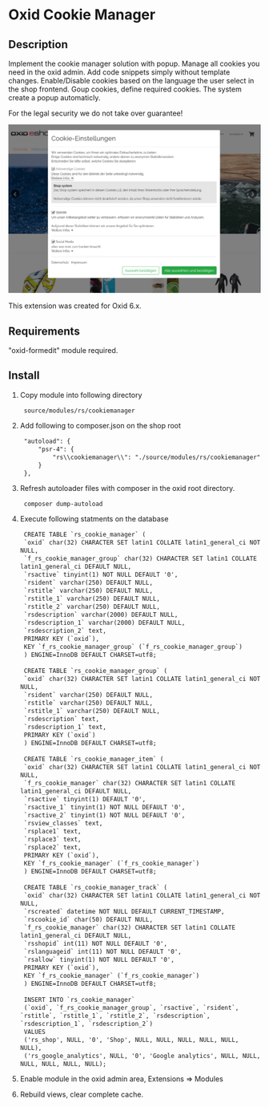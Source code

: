 # Oxid Cookie Manager

## Description

Implement the cookie manager solution with popup.
Manage all cookies you need in the oxid admin. Add code snippets simply without template changes.
Enable/Disable cookies based on the language the user select in the shop frontend.
Goup cookies, define required cookies. The system create a popup automaticly.

For the legal security we do not take over guarantee!

![](shop1.png)

This extension was created for Oxid 6.x.

## Requirements

"oxid-formedit" module required.

## Install

1. Copy module into following directory
        
        source/modules/rs/cookiemanager
        
2. Add following to composer.json on the shop root

        "autoload": {
            "psr-4": {
                "rs\\cookiemanager\\": "./source/modules/rs/cookiemanager"
            }
        },
    
3. Refresh autoloader files with composer in the oxid root directory.

        composer dump-autoload

4. Execute following statments on the database

        CREATE TABLE `rs_cookie_manager` (
        `oxid` char(32) CHARACTER SET latin1 COLLATE latin1_general_ci NOT NULL,
        `f_rs_cookie_manager_group` char(32) CHARACTER SET latin1 COLLATE latin1_general_ci DEFAULT NULL,
        `rsactive` tinyint(1) NOT NULL DEFAULT '0',
        `rsident` varchar(250) DEFAULT NULL,
        `rstitle` varchar(250) DEFAULT NULL,
        `rstitle_1` varchar(250) DEFAULT NULL,
        `rstitle_2` varchar(250) DEFAULT NULL,
        `rsdescription` varchar(2000) DEFAULT NULL,
        `rsdescription_1` varchar(2000) DEFAULT NULL,
        `rsdescription_2` text,
        PRIMARY KEY (`oxid`),
        KEY `f_rs_cookie_manager_group` (`f_rs_cookie_manager_group`)
        ) ENGINE=InnoDB DEFAULT CHARSET=utf8;

        CREATE TABLE `rs_cookie_manager_group` (
        `oxid` char(32) CHARACTER SET latin1 COLLATE latin1_general_ci NOT NULL,
        `rsident` varchar(250) DEFAULT NULL,
        `rstitle` varchar(250) DEFAULT NULL,
        `rstitle_1` varchar(250) DEFAULT NULL,
        `rsdescription` text,
        `rsdescription_1` text,
        PRIMARY KEY (`oxid`)
        ) ENGINE=InnoDB DEFAULT CHARSET=utf8;

        CREATE TABLE `rs_cookie_manager_item` (
        `oxid` char(32) CHARACTER SET latin1 COLLATE latin1_general_ci NOT NULL,
        `f_rs_cookie_manager` char(32) CHARACTER SET latin1 COLLATE latin1_general_ci DEFAULT NULL,
        `rsactive` tinyint(1) DEFAULT '0',
        `rsactive_1` tinyint(1) NOT NULL DEFAULT '0',
        `rsactive_2` tinyint(1) NOT NULL DEFAULT '0',
        `rsview_classes` text,
        `rsplace1` text,
        `rsplace3` text,
        `rsplace2` text,
        PRIMARY KEY (`oxid`),
        KEY `f_rs_cookie_manager` (`f_rs_cookie_manager`)
        ) ENGINE=InnoDB DEFAULT CHARSET=utf8;

        CREATE TABLE `rs_cookie_manager_track` (
        `oxid` char(32) CHARACTER SET latin1 COLLATE latin1_general_ci NOT NULL,
        `rscreated` datetime NOT NULL DEFAULT CURRENT_TIMESTAMP,
        `rscookie_id` char(50) DEFAULT NULL,
        `f_rs_cookie_manager` char(32) CHARACTER SET latin1 COLLATE latin1_general_ci DEFAULT NULL,
        `rsshopid` int(11) NOT NULL DEFAULT '0',
        `rslanguageid` int(11) NOT NULL DEFAULT '0',
        `rsallow` tinyint(1) NOT NULL DEFAULT '0',
        PRIMARY KEY (`oxid`),
        KEY `f_rs_cookie_manager` (`f_rs_cookie_manager`)
        ) ENGINE=InnoDB DEFAULT CHARSET=utf8;

        INSERT INTO `rs_cookie_manager` 
        (`oxid`, `f_rs_cookie_manager_group`, `rsactive`, `rsident`, `rstitle`, `rstitle_1`, `rstitle_2`, `rsdescription`, `rsdescription_1`, `rsdescription_2`) 
        VALUES 
        ('rs_shop', NULL, '0', 'Shop', NULL, NULL, NULL, NULL, NULL, NULL), 
        ('rs_google_analytics', NULL, '0', 'Google analytics', NULL, NULL, NULL, NULL, NULL, NULL);
        
5. Enable module in the oxid admin area, Extensions => Modules

6. Rebuild views, clear complete cache.